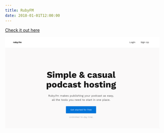 ```yaml
---
title: RubyFM
date: 2018-01-01T12:00:00
---
```


[Check it out here](https://ruby.fm)

![RubyFM](images/frontpage.png)
